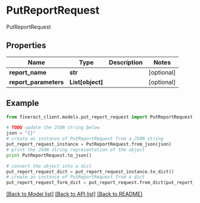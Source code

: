 # PutReportRequest

PutReportRequest

## Properties

Name | Type | Description | Notes
------------ | ------------- | ------------- | -------------
**report_name** | **str** |  | [optional] 
**report_parameters** | **List[object]** |  | [optional] 

## Example

```python
from fineract_client.models.put_report_request import PutReportRequest

# TODO update the JSON string below
json = "{}"
# create an instance of PutReportRequest from a JSON string
put_report_request_instance = PutReportRequest.from_json(json)
# print the JSON string representation of the object
print PutReportRequest.to_json()

# convert the object into a dict
put_report_request_dict = put_report_request_instance.to_dict()
# create an instance of PutReportRequest from a dict
put_report_request_form_dict = put_report_request.from_dict(put_report_request_dict)
```
[[Back to Model list]](../README.md#documentation-for-models) [[Back to API list]](../README.md#documentation-for-api-endpoints) [[Back to README]](../README.md)



